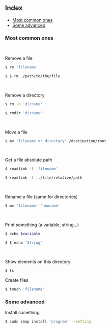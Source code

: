 ## Index
- [Most common ones](#most-common-ones)
- [Some advanced](#some-advanced)

### Most common ones 

<br>

Remove a file

~~~bash
$ rm 'filename'
~~~

~~~bash
$ $ rm ./path/to/the/file
~~~

<br>

Remove a directory
~~~bash
$ rm -d 'dirname'
~~~

~~~bash
$ rmdir 'dirname'
~~~
<br>

Move a file
~~~bash
$ mv 'filename_or_directory' /destination/root
~~~

<br>

Get a file absolute path
~~~bash
$ readlink -f 'filename'
~~~

~~~bash
$ readlink -f ../file/relative/path
~~~

<br>

Rename a file (same for directories)

~~~bash
$ mv 'filename' 'newname'
~~~

<br>

Print something (a variable, string...)

~~~bash
$ echo $variable
~~~

~~~bash
$ $ echo 'String'
~~~

<br>

Show elements on this directory

```bash
$ ls
```

Create files
~~~bash
$ touch 'filename'
~~~


### Some advanced

Install something

~~~bash
$ sudo snap install 'program' --setting
~~~
